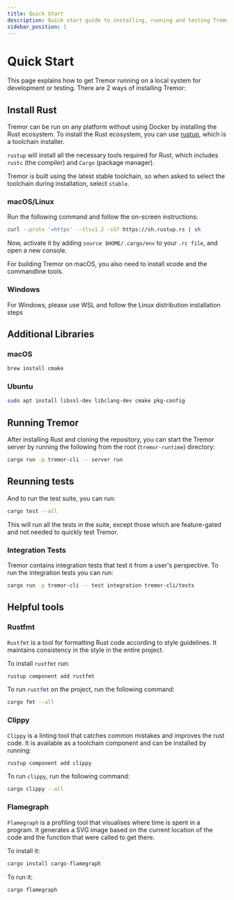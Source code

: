 ```yaml
---
title: Quick Start
description: Quick start guide to installing, running and testing Tremor.
sidebar_position: 1
---
```


# Quick Start

This page explains how to get Tremor running on a local system for development or testing. There are 2 ways of installing Tremor:

## Install Rust

Tremor can be run on any platform without using Docker by installing the Rust ecosystem. To install the Rust ecosystem, you can use [rustup](https://www.rust-lang.org/tools/install), which is a toolchain installer.

`rustup` will install all the necessary tools required for Rust, which includes `rustc` (the compiler) and `Cargo` (package manager).

Tremor is built using the latest stable toolchain, so when asked to select the toolchain during installation, select `stable`.

### macOS/Linux

Run the following command and follow the on-screen instructions:

```sh
curl --proto '=https' --tlsv1.2 -sSf https://sh.rustup.rs | sh
```

Now, activate it by adding `source $HOME/.cargo/env` to your `.rc file`, and open a new console.

For building Tremor on macOS, you also need to install xcode and the commandline tools.

### Windows

For Windows, please use WSL and follow the Linux distribution installation steps

## Additional Libraries

### macOS

```bash
brew install cmake
```

### Ubuntu

```bash
sudo apt install libssl-dev libclang-dev cmake pkg-config
```

## Running Tremor

After installing Rust and cloning the repository, you can start the Tremor server by running the following from the root (`tremor-runtime`) directory:

```bash
cargo run -p tremor-cli -- server run
```

## Reunning tests

And to run the test suite, you can run:

```bash
cargo test --all
```

This will run all the tests in the suite, except those which are feature-gated and not needed to quickly test Tremor.


### Integration Tests

Tremor contains integration tests that test it from a user's perspective. To run the integration tests you can run:

```bash
cargo run -p tremor-cli -- test integration tremor-cli/tests
```

## Helpful tools

### Rustfmt

`Rustfmt` is a tool for formatting Rust code according to style guidelines. It maintains consistency in the style in the entire project.

To install `rustfmt` run:

```bash
rustup component add rustfmt
```

To run `rustfmt` on the project, run the following command:

```bash
cargo fmt --all
```

### Clippy

`Clippy` is a linting tool that catches common mistakes and improves the rust code. It is available as a toolchain component and can be installed by running:

```bash
rustup component add clippy
```

To run `clippy`, run the following command:

```bash
cargo clippy --all
```

### Flamegraph

`Flamegraph` is a profiling tool that visualises where time is spent in a program. It generates a SVG image based on the current location of the code and the function that were called to get there.

To install it:

```bash
cargo install cargo-flamegraph
```

To run it:

```bash
cargo flamegraph
```